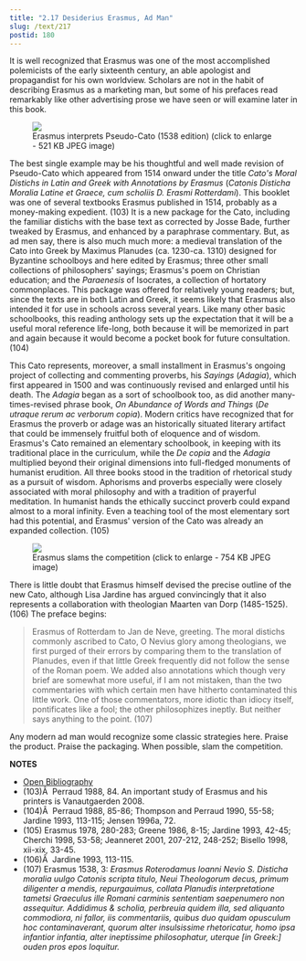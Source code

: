 ```yaml
---
title: "2.17 Desiderius Erasmus, Ad Man"
slug: /text/217
postid: 180
---
```

It is well recognized that Erasmus was one of the most accomplished polemicists of the early sixteenth century, an able apologist and propagandist for his own worldview. Scholars are not in the habit of describing Erasmus as a marketing man, but some of his prefaces read remarkably like other advertising prose we have seen or will examine later in this book.

<figure class="mkdn-figure">
    <div onClick="createLightbox('/images_full/2.00_Chapter_Two/HFS_096.03.jpg','Erasmus interprets Pseudo-Cato (1538 edition) (click to enlarge - 521 KB JPEG image)')" class="mkdn-image-link" id="lbimage">
    <img class="mkdn-image" src="/images_full/2.00_Chapter_Two/HFS_096.03.jpg" />
    <figcaption class="mkdn-figcaption">Erasmus interprets Pseudo-Cato (1538 edition) (click to enlarge - 521 KB JPEG image)</figcaption>
    </div>
</figure>

The best single example may be his thoughtful and well made revision of Pseudo-Cato which appeared from 1514 onward under the title *Cato's Moral Distichs in Latin and Greek with Annotations by Erasmus* (*Catonis Disticha Moralia Latine et Graece, cum scholiis D. Erasmi Rotterdami*). This booklet was one of several textbooks Erasmus published in 1514, probably as a money-making expedient. (103) It is a new package for the Cato, including the familiar distichs with the base text as corrected by Josse Bade, further tweaked by Erasmus, and enhanced by a paraphrase commentary. But, as ad men say, there is also much much more: a medieval translation of the Cato into Greek by Maximus Planudes (ca. 1230-ca. 1310) designed for Byzantine schoolboys and here edited by Erasmus; three other small collections of philosophers' sayings; Erasmus's poem on Christian education; and the *Paraenesis* of Isocrates, a collection of hortatory commonplaces. This package was offered for relatively young readers; but, since the texts are in both Latin and Greek, it seems likely that Erasmus also intended it for use in schools across several years. Like many other basic schoolbooks, this reading anthology sets up the expectation that it will be a useful moral reference life-long, both because it will be memorized in part and again because it would become a pocket book for future consultation. (104)

This Cato represents, moreover, a small installment in Erasmus's ongoing project of collecting and commenting proverbs, his *Sayings* (*Adagia*), which first appeared in 1500 and was continuously revised and enlarged until his death. The *Adagia* began as a sort of schoolbook too, as did another many-times-revised phrase book, *On Abundance of Words and Things* (*De utraque rerum ac verborum copia*). Modern critics have recognized that for Erasmus the proverb or adage was an historically situated literary artifact that could be immensely fruitful both of eloquence and of wisdom. Erasmus's Cato remained an elementary schoolbook, in keeping with its traditional place in the curriculum, while the *De copia* and the *Adagia* multiplied beyond their original dimensions into full-fledged monuments of humanist erudition. All three books stood in the tradition of rhetorical study as a pursuit of wisdom. Aphorisms and proverbs especially were closely associated with moral philosophy and with a tradition of prayerful meditation. In humanist hands the ethically succinct proverb could expand almost to a moral infinity. Even a teaching tool of the most elementary sort had this potential, and Erasmus' version of the Cato was already an expanded collection. (105)

<figure class="mkdn-figure">
    <div onClick="createLightbox('/images_full/2.00_Chapter_Two/HFS_096.02.jpg','Erasmus slams the competition (click to enlarge - 754 KB JPEG image)')" class="mkdn-image-link" id="lbimage">
    <img class="mkdn-image" src="/images_full/2.00_Chapter_Two/HFS_096.02.jpg" />
    <figcaption class="mkdn-figcaption">Erasmus slams the competition (click to enlarge - 754 KB JPEG image)</figcaption>
    </div>
</figure>

There is little doubt that Erasmus himself devised the precise outline of the new Cato, although Lisa Jardine has argued convincingly that it also represents a collaboration with theologian Maarten van Dorp (1485-1525). (106) The preface begins:

> Erasmus of Rotterdam to Jan de Neve, greeting. The moral distichs commonly ascribed to Cato, O Nevius glory among theologians, we first purged of their errors by comparing them to the translation of Planudes, even if that little Greek frequently did not follow the sense of the Roman poem. We added also annotations which though very brief are somewhat more useful, if I am not mistaken, than the two commentaries with which certain men have hitherto contaminated this little work. One of those commentators, more idiotic than idiocy itself, pontificates like a fool; the other philosophizes ineptly. But neither says anything to the point. (107)

Any modern ad man would recognize some classic strategies here. Praise the product. Praise the packaging. When possible, slam the competition.

**NOTES**
* [Open Bibliography](/bibliography.pdf)
* (103)Â  Perraud 1988, 84. An important study of Erasmus and his printers is Vanautgaerden 2008.
* (104)Â  Perraud 1988, 85-86; Thompson and Perraud 1990, 55-58; Jardine 1993, 113-115; Jensen 1996a, 72.
* (105) Erasmus 1978, 280-283; Greene 1986, 8-15; Jardine 1993, 42-45; Cherchi 1998, 53-58; Jeanneret 2001, 207-212, 248-252; Bisello 1998, xii-xix, 33-45.
* (106)Â  Jardine 1993, 113-115.
* (107) Erasmus 1538, 3: *Erasmus Roterodamus Ioanni Nevio S. Disticha moralia uulgo Catonis scripta titulo, Neui Theologorum decus, primum diligenter a mendis, repurgauimus, collata Planudis interpretatione tametsi Graeculus ille Romani carminis sententiam saepenumero non assequitur. Addidimus &amp; scholia, perbreuia quidem illa, sed aliquanto commodiora, ni fallor, iis commentariis, quibus duo quidam opusculum hoc contaminaverant, quorum alter insulsissime rhetoricatur, homo ipsa infantior infantia, alter ineptissime philosophatur, uterque [in Greek:] ouden pros epos loquitur.*
